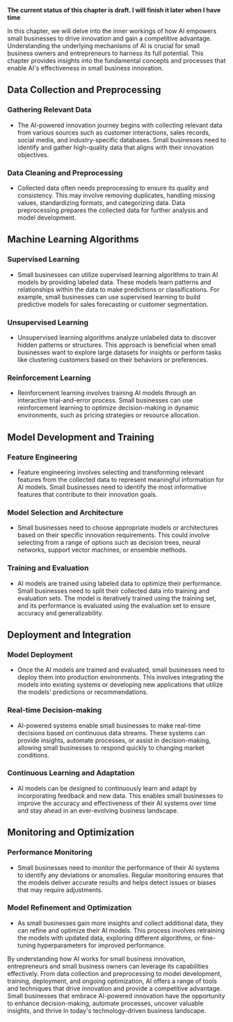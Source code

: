 **The current status of this chapter is draft. I will finish it later when I have time**

In this chapter, we will delve into the inner workings of how AI empowers small businesses to drive innovation and gain a competitive advantage. Understanding the underlying mechanisms of AI is crucial for small business owners and entrepreneurs to harness its full potential. This chapter provides insights into the fundamental concepts and processes that enable AI's effectiveness in small business innovation.

Data Collection and Preprocessing
---------------------------------

### Gathering Relevant Data

* The AI-powered innovation journey begins with collecting relevant data from various sources such as customer interactions, sales records, social media, and industry-specific databases. Small businesses need to identify and gather high-quality data that aligns with their innovation objectives.

### Data Cleaning and Preprocessing

* Collected data often needs preprocessing to ensure its quality and consistency. This may involve removing duplicates, handling missing values, standardizing formats, and categorizing data. Data preprocessing prepares the collected data for further analysis and model development.

Machine Learning Algorithms
---------------------------

### Supervised Learning

* Small businesses can utilize supervised learning algorithms to train AI models by providing labeled data. These models learn patterns and relationships within the data to make predictions or classifications. For example, small businesses can use supervised learning to build predictive models for sales forecasting or customer segmentation.

### Unsupervised Learning

* Unsupervised learning algorithms analyze unlabeled data to discover hidden patterns or structures. This approach is beneficial when small businesses want to explore large datasets for insights or perform tasks like clustering customers based on their behaviors or preferences.

### Reinforcement Learning

* Reinforcement learning involves training AI models through an interactive trial-and-error process. Small businesses can use reinforcement learning to optimize decision-making in dynamic environments, such as pricing strategies or resource allocation.

Model Development and Training
------------------------------

### Feature Engineering

* Feature engineering involves selecting and transforming relevant features from the collected data to represent meaningful information for AI models. Small businesses need to identify the most informative features that contribute to their innovation goals.

### Model Selection and Architecture

* Small businesses need to choose appropriate models or architectures based on their specific innovation requirements. This could involve selecting from a range of options such as decision trees, neural networks, support vector machines, or ensemble methods.

### Training and Evaluation

* AI models are trained using labeled data to optimize their performance. Small businesses need to split their collected data into training and evaluation sets. The model is iteratively trained using the training set, and its performance is evaluated using the evaluation set to ensure accuracy and generalizability.

Deployment and Integration
--------------------------

### Model Deployment

* Once the AI models are trained and evaluated, small businesses need to deploy them into production environments. This involves integrating the models into existing systems or developing new applications that utilize the models' predictions or recommendations.

### Real-time Decision-making

* AI-powered systems enable small businesses to make real-time decisions based on continuous data streams. These systems can provide insights, automate processes, or assist in decision-making, allowing small businesses to respond quickly to changing market conditions.

### Continuous Learning and Adaptation

* AI models can be designed to continuously learn and adapt by incorporating feedback and new data. This enables small businesses to improve the accuracy and effectiveness of their AI systems over time and stay ahead in an ever-evolving business landscape.

Monitoring and Optimization
---------------------------

### Performance Monitoring

* Small businesses need to monitor the performance of their AI systems to identify any deviations or anomalies. Regular monitoring ensures that the models deliver accurate results and helps detect issues or biases that may require adjustments.

### Model Refinement and Optimization

* As small businesses gain more insights and collect additional data, they can refine and optimize their AI models. This process involves retraining the models with updated data, exploring different algorithms, or fine-tuning hyperparameters for improved performance.

By understanding how AI works for small business innovation, entrepreneurs and small business owners can leverage its capabilities effectively. From data collection and preprocessing to model development, training, deployment, and ongoing optimization, AI offers a range of tools and techniques that drive innovation and provide a competitive advantage. Small businesses that embrace AI-powered innovation have the opportunity to enhance decision-making, automate processes, uncover valuable insights, and thrive in today's technology-driven business landscape.
